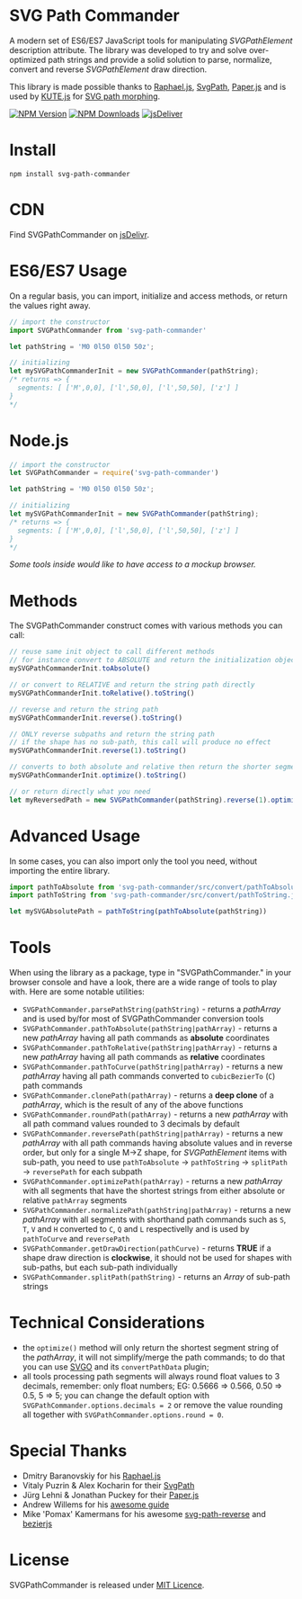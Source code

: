 # SVG Path Commander
A modern set of ES6/ES7 JavaScript tools for manipulating *SVGPathElement* description attribute. The library was developed to try and solve over-optimized path strings and provide a solid solution to parse, normalize, convert and reverse *SVGPathElement* draw direction.

This library is made possible thanks to [Raphael.js](https://dmitrybaranovskiy.github.io/raphael/), [SvgPath](https://github.com/fontello/svgpath), [Paper.js](https://github.com/paperjs/paper.js/) and is used by [KUTE.js](https://github.com/thednp/kute.js) for [SVG path morphing](https://thednp.github.io/kute.js/svgCubicMorph.html).

[![NPM Version](https://img.shields.io/npm/v/svg-path-commander.svg?style=flat-square)](https://www.npmjs.com/package/svg-path-commander)
[![NPM Downloads](https://img.shields.io/npm/dm/svg-path-commander.svg?style=flat-square)](http://npm-stat.com/charts.html?svg-path-commander)
[![jsDeliver](https://data.jsdelivr.com/v1/package/npm/svg-path-commander/badge)](https://www.jsdelivr.com/package/npm/svg-path-commander)

# Install

```
npm install svg-path-commander
```

# CDN

Find SVGPathCommander on [jsDelivr](https://www.jsdelivr.com/package/npm/svg-path-commander).

# ES6/ES7 Usage

On a regular basis, you can import, initialize and access methods, or return the values right away.

```js
// import the constructor
import SVGPathCommander from 'svg-path-commander'

let pathString = 'M0 0l50 0l50 50z';

// initializing
let mySVGPathCommanderInit = new SVGPathCommander(pathString);
/* returns => {
  segments: [ ['M',0,0], ['l',50,0], ['l',50,50], ['z'] ]
}
*/
```

# Node.js

```js
// import the constructor
let SVGPathCommander = require('svg-path-commander')

let pathString = 'M0 0l50 0l50 50z';

// initializing
let mySVGPathCommanderInit = new SVGPathCommander(pathString);
/* returns => {
  segments: [ ['M',0,0], ['l',50,0], ['l',50,50], ['z'] ]
}
*/
```
*Some tools inside would like to have access to a mockup browser.*

# Methods

The SVGPathCommander construct comes with various methods you can call:
```js
// reuse same init object to call different methods
// for instance convert to ABSOLUTE and return the initialization object
mySVGPathCommanderInit.toAbsolute()

// or convert to RELATIVE and return the string path directly
mySVGPathCommanderInit.toRelative().toString()

// reverse and return the string path
mySVGPathCommanderInit.reverse().toString()

// ONLY reverse subpaths and return the string path
// if the shape has no sub-path, this call will produce no effect
mySVGPathCommanderInit.reverse(1).toString()

// converts to both absolute and relative then return the shorter segment string
mySVGPathCommanderInit.optimize().toString()

// or return directly what you need
let myReversedPath = new SVGPathCommander(pathString).reverse(1).optimize().toString()
```

# Advanced Usage

In some cases, you can also import only the tool you need, without importing the entire library.

```js
import pathToAbsolute from 'svg-path-commander/src/convert/pathToAbsolute.js'
import pathToString from 'svg-path-commander/src/convert/pathToString.js'

let mySVGAbsolutePath = pathToString(pathToAbsolute(pathString))
```

# Tools
When using the library as a package, type in "SVGPathCommander." in your browser console and have a look, there are a wide range of tools to play with. Here are some notable utilities:

* `SVGPathCommander.parsePathString(pathString)` - returns a *pathArray* and is used by/for most of SVGPathCommander conversion tools
* `SVGPathCommander.pathToAbsolute(pathString|pathArray)` - returns a new *pathArray* having all path commands as **absolute** coordinates
* `SVGPathCommander.pathToRelative(pathString|pathArray)` - returns a new *pathArray* having all path commands as **relative** coordinates
* `SVGPathCommander.pathToCurve(pathString|pathArray)` - returns a new *pathArray* having all path commands converted to `cubicBezierTo` (`C`) path commands
* `SVGPathCommander.clonePath(pathArray)` - returns a **deep clone** of a *pathArray*, which is the result of any of the above functions
* `SVGPathCommander.roundPath(pathArray)` - returns a new *pathArray* with all path command values rounded to 3 decimals by default
* `SVGPathCommander.reversePath(pathString|pathArray)` - returns a new *pathArray* with all path commands having absolute values and in reverse order, but only for a single M->Z shape, for *SVGPathElement* items with sub-path, you need to use `pathToAbsolute` -> `pathToString` -> `splitPath` -> `reversePath` for each subpath
* `SVGPathCommander.optimizePath(pathArray)` - returns a new *pathArray* with all segments that have the shortest strings from either absolute or relative `pathArray` segments
* `SVGPathCommander.normalizePath(pathString|pathArray)` - returns a new *pathArray* with all segments with shorthand path commands such as `S`, `T`, `V` and `H` converted to `C`, `Q` and `L` respectivelly and is used by `pathToCurve` and `reversePath`
* `SVGPathCommander.getDrawDirection(pathCurve)` - returns **TRUE** if a shape draw direction is **clockwise**, it should not be used for shapes with sub-paths, but each sub-path individually
* `SVGPathCommander.splitPath(pathString)` - returns an *Array* of sub-path strings

# Technical Considerations
* the `optimize()` method will only return the shortest segment string of the *pathArray*, it will not simplify/merge the path commands; to do that you can use [SVGO](https://github.com/svg/svgo) and its `convertPathData` plugin;
* all tools processing path segments will always round float values to 3 decimals, remember: only float numbers; EG: 0.5666 => 0.566, 0.50 => 0.5, 5 => 5; you can change the default option with `SVGPathCommander.options.decimals = 2` or remove the value rounding all together with `SVGPathCommander.options.round = 0`.


# Special Thanks
* Dmitry Baranovskiy for his [Raphael.js](https://dmitrybaranovskiy.github.io/raphael/)
* Vitaly Puzrin & Alex Kocharin for their [SvgPath](https://github.com/fontello/svgpath)
* Jürg Lehni & Jonathan Puckey for their [Paper.js](https://github.com/paperjs/paper.js/)
* Andrew Willems for his [awesome guide](https://stackoverflow.com/users/5218951/andrew-willems)
* Mike 'Pomax' Kamermans for his awesome [svg-path-reverse](https://github.com/Pomax/svg-path-reverse) and [bezierjs](https://github.com/Pomax/bezierjs)

# License
SVGPathCommander is released under [MIT Licence](https://github.com/thednp/svg-path-commander/blob/master/LICENSE).